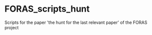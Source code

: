 # FORAS_scripts_hunt
Scripts for the paper 'the hunt for the last relevant paper' of the FORAS project  
